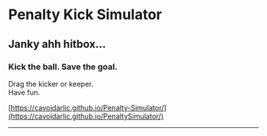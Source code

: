 # Penalty Kick Simulator
## Janky ahh hitbox...
### Kick the ball. Save the goal.  
Drag the kicker or keeper.  
Have fun.

[https://cavoidarlic.github.io/Penalty-Simulator/](https://cavoidarlic.github.io/PenaltySimulator/)

---

